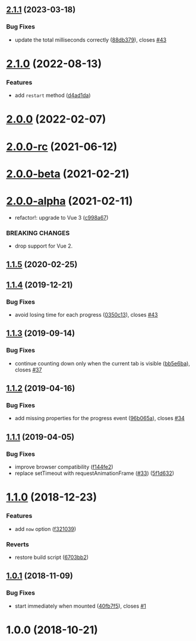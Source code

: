 ## [2.1.1](https://github.com/fengyuanchen/vue-countdown/compare/v2.1.0...v2.1.1) (2023-03-18)


### Bug Fixes

* update the total milliseconds correctly ([88db379](https://github.com/fengyuanchen/vue-countdown/commit/88db37963bced3e9beaf07f541beff330105a6d9)), closes [#43](https://github.com/fengyuanchen/vue-countdown/issues/43)



# [2.1.0](https://github.com/fengyuanchen/vue-countdown/compare/v2.0.0...v2.1.0) (2022-08-13)


### Features

* add `restart` method ([d4ad1da](https://github.com/fengyuanchen/vue-countdown/commit/d4ad1dae77b38b3d09913ac00ea8d3ec5c2f2fa3))



# [2.0.0](https://github.com/fengyuanchen/vue-countdown/compare/v2.0.0-rc...v2.0.0) (2022-02-07)



# [2.0.0-rc](https://github.com/fengyuanchen/vue-countdown/compare/v2.0.0-beta...v2.0.0-rc) (2021-06-12)



# [2.0.0-beta](https://github.com/fengyuanchen/vue-countdown/compare/v2.0.0-alpha...v2.0.0-beta) (2021-02-21)



# [2.0.0-alpha](https://github.com/fengyuanchen/vue-countdown/compare/v1.1.5...v2.0.0-alpha) (2021-02-11)


* refactor!: upgrade to Vue 3 ([c998a67](https://github.com/fengyuanchen/vue-countdown/commit/c998a67e5c6b454803510ef1cbb4d180072124f9))


### BREAKING CHANGES

* drop support for Vue 2.



## [1.1.5](https://github.com/fengyuanchen/vue-countdown/compare/v1.1.4...v1.1.5) (2020-02-25)



## [1.1.4](https://github.com/fengyuanchen/vue-countdown/compare/v1.1.3...v1.1.4) (2019-12-21)


### Bug Fixes

* avoid losing time for each progress ([0350c13](https://github.com/fengyuanchen/vue-countdown/commit/0350c13e05a33b57f032838e5fe67a8de44ba282)), closes [#43](https://github.com/fengyuanchen/vue-countdown/issues/43)



## [1.1.3](https://github.com/fengyuanchen/vue-countdown/compare/v1.1.2...v1.1.3) (2019-09-14)


### Bug Fixes

* continue counting down only when the current tab is visible ([bb5e6ba](https://github.com/fengyuanchen/vue-countdown/commit/bb5e6ba9d1bccf0a392b158d9483451efa8220da)), closes [#37](https://github.com/fengyuanchen/vue-countdown/issues/37)



## [1.1.2](https://github.com/fengyuanchen/vue-countdown/compare/v1.1.1...v1.1.2) (2019-04-16)


### Bug Fixes

* add missing properties for the progress event ([96b065a](https://github.com/fengyuanchen/vue-countdown/commit/96b065aefea6bca0ad736eac365679ae42482004)), closes [#34](https://github.com/fengyuanchen/vue-countdown/issues/34)



## [1.1.1](https://github.com/fengyuanchen/vue-countdown/compare/v1.1.0...v1.1.1) (2019-04-05)


### Bug Fixes

* improve browser compatibility ([f144fe2](https://github.com/fengyuanchen/vue-countdown/commit/f144fe2e72a0f7fd4269fa6f0dc386198658be03))
* replace setTimeout with requestAnimationFrame ([#33](https://github.com/fengyuanchen/vue-countdown/issues/33)) ([5f1d632](https://github.com/fengyuanchen/vue-countdown/commit/5f1d632449dd975511eb57a528e00f995d913c44))



# [1.1.0](https://github.com/fengyuanchen/vue-countdown/compare/v1.0.1...v1.1.0) (2018-12-23)


### Features

* add `now` option ([f321039](https://github.com/fengyuanchen/vue-countdown/commit/f321039afff73f2463584ba3cdaf222c8465aaba))


### Reverts

* restore build script ([6703bb2](https://github.com/fengyuanchen/vue-countdown/commit/6703bb24954e7eda7e6a0db5c62893a5a983c2f1))



## [1.0.1](https://github.com/fengyuanchen/vue-countdown/compare/v1.0.0...v1.0.1) (2018-11-09)


### Bug Fixes

* start immediately when mounted ([40fb7f5](https://github.com/fengyuanchen/vue-countdown/commit/40fb7f5be1c986d4f5beadd2555f0620e56e7410)), closes [#1](https://github.com/fengyuanchen/vue-countdown/issues/1)



# 1.0.0 (2018-10-21)



